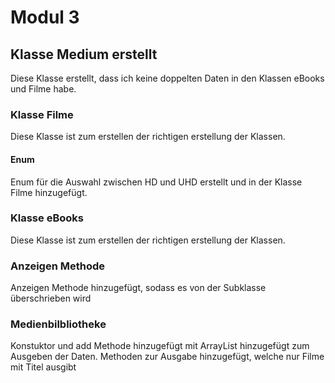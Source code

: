 # Modul 3

## Klasse Medium erstellt

Diese Klasse erstellt, dass ich keine doppelten Daten in den Klassen eBooks und Filme habe.

### Klasse Filme
Diese Klasse ist zum erstellen der richtigen erstellung der Klassen.

#### Enum
Enum für die Auswahl zwischen HD und UHD erstellt und in der Klasse Filme hinzugefügt.

### Klasse eBooks
Diese Klasse ist zum erstellen der richtigen erstellung der Klassen.

### Anzeigen Methode
Anzeigen Methode hinzugefügt, sodass es von der Subklasse überschrieben wird

### Medienbilbliotheke
Konstuktor und add Methode hinzugefügt mit ArrayList hinzugefügt zum Ausgeben der Daten.
Methoden zur Ausgabe hinzugefügt, welche nur Filme mit Titel ausgibt
